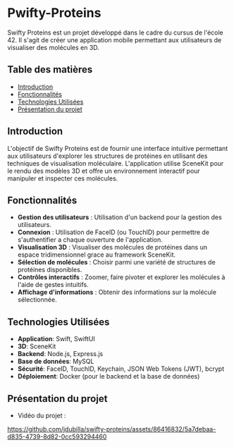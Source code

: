 # Pwifty-Proteins

Swifty Proteins est un projet développé dans le cadre du cursus de l'école 42. Il s'agit de créer une application mobile permettant aux utilisateurs de visualiser des molécules en 3D.

## Table des matières
- [Introduction](#introduction)
- [Fonctionnalités](#fonctionnalités)
- [Technologies Utilisées](#technologies)
- [Présentation du projet](#presentation)

<div id='introduction'/> 

## Introduction

L'objectif de Swifty Proteins est de fournir une interface intuitive permettant aux utilisateurs d'explorer les structures de protéines en utilisant des techniques de visualisation moléculaire. L'application utilise SceneKit pour le rendu des modèles 3D et offre un environnement interactif pour manipuler et inspecter ces molécules.

<div id='fonctionnalités'/> 

## Fonctionnalités

- **Gestion des utilisateurs** : Utilisation d'un backend pour la gestion des utilisateurs.
- **Connexion** : Utilisation de FaceID (ou TouchID) pour permettre de s'authentifier a chaque ouverture de l'application.
- **Visualisation 3D** : Visualiser des molécules de protéines dans un espace tridimensionnel grace au framework SceneKit.
- **Sélection de molécules** : Choisir parmi une variété de structures de protéines disponibles.
- **Contrôles interactifs** : Zoomer, faire pivoter et explorer les molécules à l'aide de gestes intuitifs.
- **Affichage d'informations** : Obtenir des informations sur la molécule sélectionnée.

<div id='technologies'/> 

## Technologies Utilisées

- **Application**: Swift, SwiftUI
- **3D**: SceneKit
- **Backend**: Node.js, Express.js
- **Base de données**: MySQL
- **Sécurité**: FaceID, TouchID, Keychain, JSON Web Tokens (JWT), bcrypt
- **Déploiement**: Docker (pour le backend et la base de données)

<div id='presentation'/> 

## Présentation du projet

- Vidéo du projet :

https://github.com/jdubilla/swifty-proteins/assets/86416832/5a7debaa-d835-4739-8d82-0cc593294460


